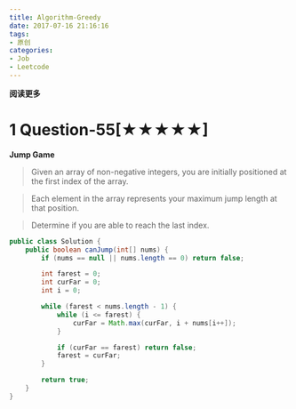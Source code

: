 ```yaml
---
title: Algorithm-Greedy
date: 2017-07-16 21:16:16
tags: 
- 原创
categories: 
- Job
- Leetcode
---
```


**阅读更多**

<!--more-->

# 1 Question-55[★★★★★]

**Jump Game**

> Given an array of non-negative integers, you are initially positioned at the first index of the array.

> Each element in the array represents your maximum jump length at that position.

> Determine if you are able to reach the last index.

```java
public class Solution {
    public boolean canJump(int[] nums) {
        if (nums == null || nums.length == 0) return false;

        int farest = 0;
        int curFar = 0;
        int i = 0;

        while (farest < nums.length - 1) {
            while (i <= farest) {
                curFar = Math.max(curFar, i + nums[i++]);
            }

            if (curFar == farest) return false;
            farest = curFar;
        }

        return true;
    }
}
```

<!--

# 2 Question-000[★]

____

> 

```java
```

-->
